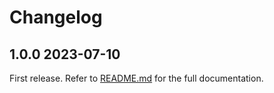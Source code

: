 # Changelog

## 1.0.0 2023-07-10

First release. Refer to [README.md](README.md) for the full documentation.
